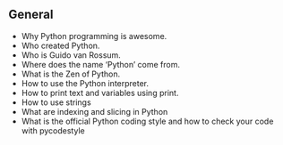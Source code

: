 ## General
- Why Python programming is awesome.
- Who created Python.
- Who is Guido van Rossum.
- Where does the name ‘Python’ come from.
- What is the Zen of Python.
- How to use the Python interpreter.
- How to print text and variables using print.
- How to use strings
- What are indexing and slicing in Python
- What is the official Python coding style and how to check your code with pycodestyle
